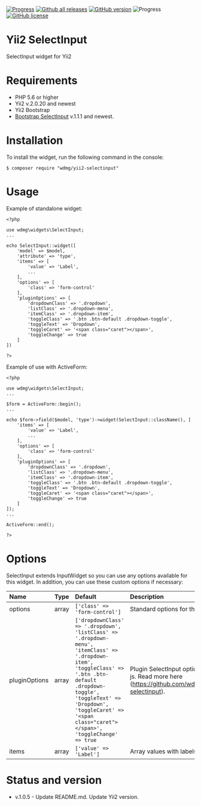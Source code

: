 [![Progress](https://img.shields.io/badge/required-Yii2_v2.0.13-blue.svg)](https://packagist.org/packages/yiisoft/yii2) [![Github all releases](https://img.shields.io/github/downloads/wdmg/yii2-selectinput/total.svg)](https://GitHub.com/wdmg/yii2-selectinput/releases/) [![GitHub version](https://badge.fury.io/gh/wdmg/yii2-selectinput.svg)](https://github.com/wdmg/yii2-selectinput) ![Progress](https://img.shields.io/badge/progress-in_development-red.svg) [![GitHub license](https://img.shields.io/github/license/wdmg/yii2-selectinput.svg)](https://github.com/wdmg/yii2-selectinput/blob/master/LICENSE)

# Yii2 SelectInput
SelectInput widget for Yii2

# Requirements 
* PHP 5.6 or higher
* Yii2 v.2.0.20 and newest
* Yii2 Bootstrap
* [Bootstrap SelectInput](https://github.com/wdmg/bootstrap-selectinput) v.1.1.1 and newest.

# Installation
To install the widget, run the following command in the console:

`$ composer require "wdmg/yii2-selectinput"`

# Usage
Example of standalone widget:

    <?php
    
    use wdmg\widgets\SelectInput;
    ...
    
    echo SelectInput::widget([
        'model' => $model,
        'attribute' => 'type',
        'items' => [
            'value' => 'Label',
            ...
        ],
        'options' => [
            'class' => 'form-control'
        ],
        'pluginOptions' => [
            'dropdownClass' => '.dropdown',
            'listClass' => '.dropdown-menu',
            'itemClass' => '.dropdown-item',
            'toggleClass' => '.btn .btn-default .dropdown-toggle',
            'toggleText' => 'Dropdown',
            'toggleCaret' => '<span class="caret"></span>',
            'toggleChange' => true
        ]
    ])
    
    ?>

Example of use with ActiveForm:

    <?php
    
    use wdmg\widgets\SelectInput;
    ...
    
    $form = ActiveForm::begin();
    ...
    
    echo $form->field($model, 'type')->widget(SelectInput::className(), [
        'items' => [
            'value' => 'Label',
            ...
        ],
        'options' => [
            'class' => 'form-control'
        ],
        'pluginOptions' => [
            'dropdownClass' => '.dropdown',
            'listClass' => '.dropdown-menu',
            'itemClass' => '.dropdown-item',
            'toggleClass' => '.btn .btn-default .dropdown-toggle',
            'toggleText' => 'Dropdown',
            'toggleCaret' => '<span class="caret"></span>',
            'toggleChange' => true
        ]
    ]);
    ...
    
    ActiveForm::end();
    
    ?>


# Options

SelectInput extends InputWidget so you can use any options available for this widget. In addition, you can use these custom options if necessary:

| Name                   | Type    | Default                   | Description            |
|:---------------------- | ------- |:------------------------- |:---------------------- |
| options                | array   | `['class' => 'form-control']` | Standard options for the input widget. |
| pluginOptions          | array   | `['dropdownClass' => '.dropdown', 'listClass' => '.dropdown-menu', 'itemClass' => '.dropdown-item', 'toggleClass' => '.btn .btn-default .dropdown-toggle', 'toggleText' => 'Dropdown', 'toggleCaret' => '<span class="caret"></span>', 'toggleChange' => true` | Plugin SelectInput options passed to js. Read more here (https://github.com/wdmg/bootstrap-selectinput). |
| items                  | array   | `['value' => 'Label']` | Array values with labels. |


            
# Status and version
* v.1.0.5 - Update README.md. Update Yii2 version.